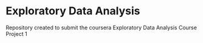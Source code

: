 # Exploratory Data Analysis
Repository created to submit the coursera Exploratory Data Analysis Course Project 1

